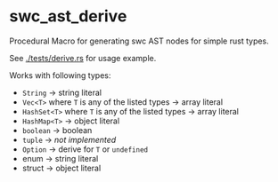 # swc_ast_derive

Procedural Macro for generating swc AST nodes for simple rust types.

See [./tests/derive.rs](./tests/derive.rs) for usage example.

Works with following types:

- `String` -> string literal
- `Vec<T>` where `T` is any of the listed types -> array literal
- `HashSet<T>` where `T` is any of the listed types -> array literal
- `HashMap<T>` -> object literal
- `boolean` -> boolean
- `tuple` -> _not implemented_
- `Option` -> derive for `T` or `undefined`
- enum -> string literal
- struct -> object literal
